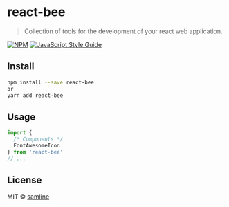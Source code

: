 # react-bee

> Collection of tools for the development of your react web application.

[![NPM](https://img.shields.io/npm/v/react-bee.svg)](https://www.npmjs.com/package/react-bee) [![JavaScript Style Guide](https://img.shields.io/badge/code_style-standard-brightgreen.svg)](https://standardjs.com)

## Install

```bash
npm install --save react-bee
or
yarn add react-bee
```

## Usage

```jsx
import {
  /* Components */
  FontAwesomeIcon
} from 'react-bee'
// ...
```

## License

MIT © [samline](https://github.com/samline)
